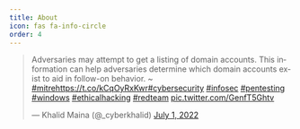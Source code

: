 ```yaml
---
title: About
icon: fas fa-info-circle
order: 4
---
```



<blockquote class="twitter-tweet" data-dnt="true" data-theme="dark"><p lang="en" dir="ltr">Adversaries may attempt to get a listing of domain accounts. This information can help adversaries determine which domain accounts exist to aid in follow-on behavior. ~ <a href="https://twitter.com/hashtag/mitre?src=hash&amp;ref_src=twsrc%5Etfw">#mitre</a><a href="https://t.co/kCqOyRxKwr">https://t.co/kCqOyRxKwr</a><a href="https://twitter.com/hashtag/cybersecurity?src=hash&amp;ref_src=twsrc%5Etfw">#cybersecurity</a> <a href="https://twitter.com/hashtag/infosec?src=hash&amp;ref_src=twsrc%5Etfw">#infosec</a> <a href="https://twitter.com/hashtag/pentesting?src=hash&amp;ref_src=twsrc%5Etfw">#pentesting</a> <a href="https://twitter.com/hashtag/windows?src=hash&amp;ref_src=twsrc%5Etfw">#windows</a> <a href="https://twitter.com/hashtag/ethicalhacking?src=hash&amp;ref_src=twsrc%5Etfw">#ethicalhacking</a> <a href="https://twitter.com/hashtag/redteam?src=hash&amp;ref_src=twsrc%5Etfw">#redteam</a> <a href="https://t.co/GenfT5Ghtv">pic.twitter.com/GenfT5Ghtv</a></p>&mdash; Khalid Maina (@_cyberkhalid) <a href="https://twitter.com/_cyberkhalid/status/1542678184344227840?ref_src=twsrc%5Etfw">July 1, 2022</a></blockquote> <script async src="https://platform.twitter.com/widgets.js" charset="utf-8"></script> 
